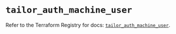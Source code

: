# `tailor_auth_machine_user`

Refer to the Terraform Registry for docs: [`tailor_auth_machine_user`](https://registry.terraform.io/providers/tailor-platform/tailor/0.0.9/docs/resources/auth_machine_user).
